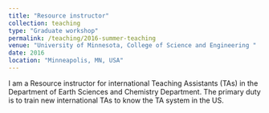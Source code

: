 ```yaml
---
title: "Resource instructor"
collection: teaching
type: "Graduate workshop"
permalink: /teaching/2016-summer-teaching
venue: "University of Minnesota, College of Science and Engineering "
date: 2016
location: "Minneapolis, MN, USA"
---
```


I am a Resource instructor for international Teaching Assistants (TAs) in the Department of Earth Sciences and Chemistry Department. The primary duty is to train new international TAs to know the TA system in the US.